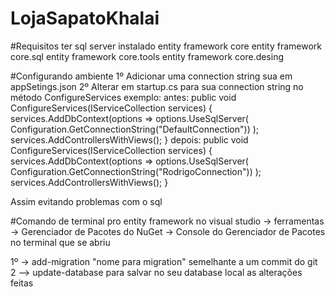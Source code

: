 # LojaSapatoKhalai
 
 #Requisitos 
ter sql server instalado
entity framework core
entity framework core.sql
entity framework core.tools
entity framework core.desing

#Configurando ambiente
1º Adicionar uma connection string sua em appSetings.json
2º Alterar em startup.cs para sua connection string no método ConfigureServices
exemplo: 
antes:
        public void ConfigureServices(IServiceCollection services)
        {
            services.AddDbContext<AppDbContext>(options =>
            options.UseSqlServer(
            Configuration.GetConnectionString("DefaultConnection"))
            );
            services.AddControllersWithViews();
        }
depois:
        public void ConfigureServices(IServiceCollection services)
        {
            services.AddDbContext<AppDbContext>(options =>
            options.UseSqlServer(
            Configuration.GetConnectionString("RodrigoConnection"))
            );
            services.AddControllersWithViews();
        }
 
 Assim evitando problemas com o sql
 
 #Comando de terminal pro entity framework
 no visual studio -> ferramentas -> Gerenciador de Pacotes do NuGet -> Console do Gerenciador de Pacotes
 no terminal que se abriu
 
 1º -> add-migration "nome para migration"
 semelhante a um commit do git
 2 --> update-database
 para salvar no seu database local as alterações feitas
